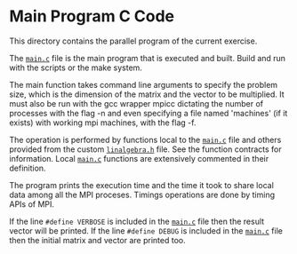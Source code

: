 # Main Program C Code

This directory contains the parallel program of the current exercise.

The [`main.c`](./src/main.c) file is the main program that is executed and built. Build and run with the scripts or the make system.

The main function takes command line arguments to specify the problem size, which is the dimension of the matrix and the vector to be multiplied. It must also be run with the gcc
wrapper mpicc dictating the number of processes with the flag -n and even specifying a file named 'machines' (if it exists) with working mpi machines, with the flag -f.

The operation is performed by functions local to the [`main.c`](./src/main.c) file and others provided from the custom [`linalgebra.h`](./inc/linalgebra.h) file.
See the function contracts for information. Local [`main.c`](./src/main.c) functions are extensively commented in their definition.

The program prints the execution time and the time it took to share local data among all the MPI proceses.
Timings operations are done by timing APIs of MPI.

If the line `#define VERBOSE` is included in the [`main.c`](./src/main.c) file then the result vector will be printed.
If the line `#define DEBUG` is included in the [`main.c`](./src/main.c) file then the initial matrix and vector are printed too.
